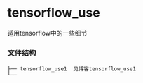 # tensorflow_use
适用tensorflow中的一些细节

### 文件结构
```
├── tensorflow_use1  见博客tensorflow_use1    
└── 
```
